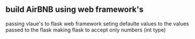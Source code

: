 ## build AirBNB using web framework's
passing vlaue's to flask web framework
seting defaulte values to the values passed to the flask
making flask to accept only numbers (int type) 
